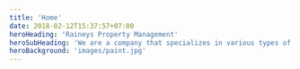 ```yaml
---
title: 'Home'
date: 2018-02-12T15:37:57+07:00
heroHeading: 'Raineys Property Management'
heroSubHeading: 'We are a company that specializes in various types of home renovations. We are dedicated and devoted to helping you achieve the vision of your dream home.'
heroBackground: 'images/paint.jpg'
---
```

